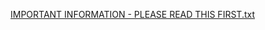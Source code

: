 [IMPORTANT INFORMATION - PLEASE READ THIS FIRST.txt](https://github.com/Mal-D/XAI-The-Baron-Wars/files/14489021/IMPORTANT.INFORMATION.-.PLEASE.READ.THIS.FIRST.txt)
